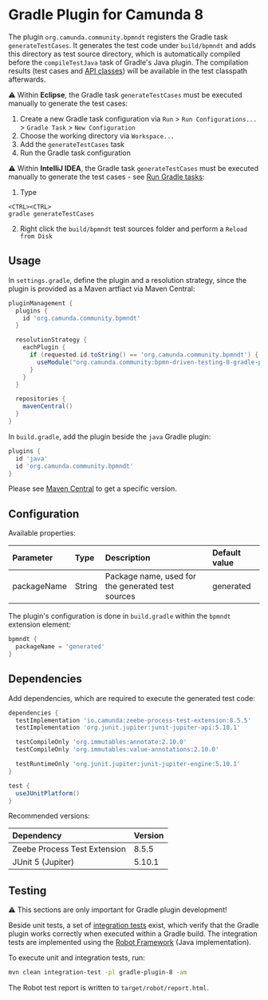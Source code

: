# Gradle Plugin for Camunda 8
The plugin `org.camunda.community.bpmndt` registers the Gradle task `generateTestCases`.
It generates the test code under `build/bpmndt` and adds this directory as test source directory, which is automatically compiled before the `compileTestJava` task of Gradle's Java plugin.
The compilation results (test cases and [API classes](../impl-8/src/main/java/org/camunda/community/bpmndt/api)) will be available in the test classpath afterwards.

:warning: Within **Eclipse**, the Gradle task `generateTestCases` must be executed manually to generate the test cases:

1. Create a new Gradle task configuration via `Run` > `Run Configurations...` > `Gradle Task` > `New Configuration`
2. Choose the working directory via `Workspace...`
3. Add the `generateTestCases` task
4. Run the Gradle task configuration

:warning: Within **IntelliJ IDEA**, the Gradle task `generateTestCases` must be executed manually to generate the test cases - see [Run Gradle tasks](https://www.jetbrains.com/help/idea/work-with-gradle-tasks.html#gradle_tasks):

1. Type

```
<CTRL><CTRL>
gradle generateTestCases
```

2. Right click the `build/bpmndt` test sources folder and perform a `Reload from Disk`

## Usage

In `settings.gradle`, define the plugin and a resolution strategy, since the plugin is provided as a Maven artfiact via Maven Central:

```groovy
pluginManagement {
  plugins {
    id 'org.camunda.community.bpmndt'
  }

  resolutionStrategy {
    eachPlugin {
      if (requested.id.toString() == 'org.camunda.community.bpmndt') {
        useModule("org.camunda.community:bpmn-driven-testing-8-gradle-plugin:0.12.0")
      }
    }
  }

  repositories {
    mavenCentral()
  }
}
```

In `build.gradle`, add the plugin beside the `java` Gradle plugin:

```groovy
plugins {
  id 'java'
  id 'org.camunda.community.bpmndt'
}
```

Please see [Maven Central](https://central.sonatype.com/artifact/org.camunda.community/bpmn-driven-testing-8-gradle-plugin/versions) to get a specific version.

## Configuration
Available properties:

| Parameter            | Type         | Description                                                                | Default value |
|:---------------------|:-------------|:---------------------------------------------------------------------------|:--------------|
| packageName          | String       | Package name, used for the generated test sources | generated |

The plugin's configuration is done in `build.gradle` within the `bpmndt` extension element:

```groovy
bpmndt {
  packageName = 'generated'
}
```

## Dependencies
Add dependencies, which are required to execute the generated test code:

```groovy
dependencies {
  testImplementation 'io.camunda:zeebe-process-test-extension:8.5.5'
  testImplementation 'org.junit.jupiter:junit-jupiter-api:5.10.1'

  testCompileOnly 'org.immutables:annotate:2.10.0'
  testCompileOnly 'org.immutables:value-annotations:2.10.0'

  testRuntimeOnly 'org.junit.jupiter:junit-jupiter-engine:5.10.1'
}

test {
  useJUnitPlatform()
}
```

Recommended versions:

| Dependency                   | Version |
|:-----------------------------|:--------|
| Zeebe Process Test Extension | 8.5.5   |
| JUnit 5 (Jupiter)            | 5.10.1  |

## Testing
:warning: This sections are only important for Gradle plugin development!

Beside unit tests, a set of [integration tests](../integration-tests-8) exist,
which verify that the Gradle plugin works correctly when executed within a Gradle build.
The integration tests are implemented using the [Robot Framework](https://robotframework.org/) (Java implementation).

To execute unit and integration tests, run:

```sh
mvn clean integration-test -pl gradle-plugin-8 -am
```

The Robot test report is written to `target/robot/report.html`.
